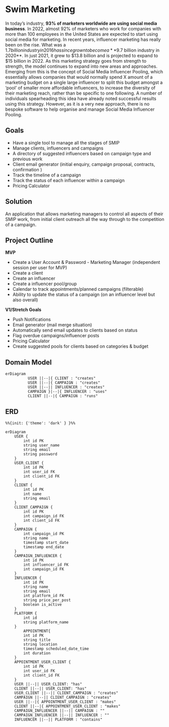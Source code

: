 # Swim Marketing

In today’s industry, **93% of marketers worldwide are using social media business**. In 2022, almost 92% of marketers who work for companies with more than 100 employees in the United States are expected to start using social media for marketing. In recent years, influencer marketing has really been on the rise. What was a $1.7 billion industry in 2016 has since grown to become a **$9.7 billion industry in 2020**. In just 2021, it grew to $13.8 billion and is projected to expand to $15 billion in 2022. As this marketing strategy goes from strength to strength, the model continues to expand into new areas and approaches. Emerging from this is the concept of Social Media Influencer Pooling, which essentially allows companies that would normally spend X amount of a marketing budget on a single large influencer to split this budget amongst a ‘pool’ of smaller more affordable influencers, to increase the diversity of their marketing reach, rather than be specific to one following. A number of individuals spearheading this idea have already noted successful results using this strategy. However, as it is a very new approach, there is no bespoke software to help organise and manage Social Media Influencer Pooling.

## Goals

- Have a single tool to manage all the stages of SMIP
- Manage clients, influencers and campaigns
- A directory of suggested influencers based on campaign type and previous work
- Client email generator (initial enquiry, campaign proposal, contracts, confirmation )
- Track the timeline of a campaign
- Track the status of each influencer within a campaign
- Pricing Calculator

## Solution

An application that allows marketing managers to control all aspects of their SMIP work, from initial client outreach all the way through to the competition of a campaign.

## Project Outline

**MVP**

- Create a User Account & Password - Marketing Manager (independent session per user for MVP)
- Create a client
- Create an influencer
- Create a influencer pool/group
- Calendar to track appointments/planned campaigns (filterable)
- Ability to update the status of a campaign (on an influencer level but also overall)

**V1/Stretch Goals**

- Push Notifications
- Email generator (mail merge situation)
- Automatically send email updates to clients based on status
- Flag overdue campaigns/influencer posts
- Pricing Calculator
- Create suggested pools for clients based on categories & budget

## Domain Model

```mermaid
erDiagram
          USER ||--|{ CLIENT : "creates"
          USER ||--|{ CAMPAIGN : "creates"
          USER ||--|| INFLUENCER : "creates"
          CAMPAIGN }|--|{ INFLUENCER : "uses"
          CLIENT ||--|{ CAMPAIGN : "runs"
```

## ERD

```mermaid
%%{init: {'theme': 'dark' } }%%

erDiagram
    USER {
        int id PK
        string user_name
        string email
        string password
    }
    USER_CLIENT {
        int id PK
        int user_id FK
        int client_id FK
    }
    CLIENT {
        int id PK
        int name
        string email
    }
    CLIENT_CAMPAIGN {
        int id PK
        int campaign_id FK
        int client_id FK
    }
    CAMPAIGN {
        int campaign_id PK
        string name
        timestamp start_date
        timestamp end_date
    }
    CAMPAIGN_INFLUENCER {
        int id PK
        int influencer_id FK
        int campaign_id FK
    }
    INFLUENCER {
        int id PK
        string name
        string email
        int platform_id FK
        string price_per_post
        boolean is_active
    }
    PLATFORM {
        int id
        string platform_name
    }
        APPOINTMENT{
        int id PK
        string title
        string location
        timestamp scheduled_date_time
        int duration
    }
    APPOINTMENT_USER_CLIENT {
        int id PK
        int user_id FK
        int client_id FK
    }
    USER ||--|| USER_CLIENT: "has"
    CLIENT ||--|| USER_CLIENT: "has"
    USER_CLIENT ||--|| CLIENT_CAMPAIGN : "creates"
    CAMPAIGN ||--|| CLIENT_CAMPAIGN : "creates"
    USER ||--|{ APPOINTMENT_USER_CLIENT : "makes"
    CLIENT ||--|{ APPOINTMENT_USER_CLIENT : "makes"
    CAMPAIGN_INFLUENCER ||--|| CAMPAIGN : ""
    CAMPAIGN_INFLUENCER ||--|| INFLUENCER : ""
    INFLUENCER ||--|| PLATFORM : "contains"

```
